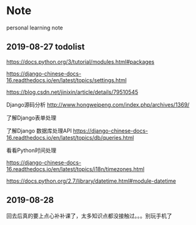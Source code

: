 # Note
personal learning note

## 2019-08-27 todolist
https://docs.python.org/3/tutorial/modules.html#packages

https://django-chinese-docs-16.readthedocs.io/en/latest/topics/settings.html

https://blog.csdn.net/jinixin/article/details/79510545

Django源码分析
http://www.hongweipeng.com/index.php/archives/1369/

了解Django表单处理

了解Django 数据库处理API
https://django-chinese-docs-16.readthedocs.io/en/latest/topics/db/queries.html



看看Python时间处理

https://django-chinese-docs-16.readthedocs.io/en/latest/topics/i18n/timezones.html

https://docs.python.org/2.7/library/datetime.html#module-datetime

## 2019-08-28
回去后真的要上点心补补课了，太多知识点都没接触过。。。别玩手机了
